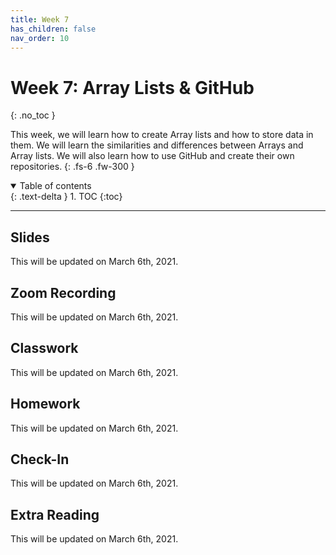 ```yaml
---
title: Week 7
has_children: false
nav_order: 10
---
```


# Week 7: Array Lists & GitHub
{: .no_toc }

This week, we will learn how to create Array lists and how to store data in them. We will learn the similarities and differences between Arrays and Array lists. We will also learn how to use GitHub and create their own repositories.
{: .fs-6 .fw-300 }

<details open markdown="block">
  <summary>
    Table of contents
  </summary>
  {: .text-delta }
1. TOC
{:toc}
</details>

---

## Slides

This will be updated on March 6th, 2021.

## Zoom Recording

This will be updated on March 6th, 2021.

## Classwork

This will be updated on March 6th, 2021.

## Homework

This will be updated on March 6th, 2021.

## Check-In

This will be updated on March 6th, 2021.

## Extra Reading

This will be updated on March 6th, 2021.